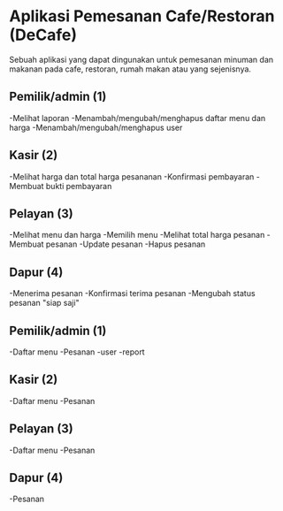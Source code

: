 # Aplikasi Pemesanan Cafe/Restoran (DeCafe)
Sebuah aplikasi yang dapat dingunakan untuk pemesanan minuman dan makanan pada cafe, restoran, rumah makan atau yang sejenisnya.

## Pemilik/admin (1)
 -Melihat laporan
 -Menambah/mengubah/menghapus daftar menu dan harga
 -Menambah/mengubah/menghapus user
## Kasir (2)
 -Melihat harga dan total harga pesananan
 -Konfirmasi pembayaran
 -Membuat bukti pembayaran
## Pelayan (3)
 -Melihat menu dan harga
 -Memilih menu
 -Melihat total harga pesanan
 -Membuat pesanan
 -Update pesanan
 -Hapus pesanan
## Dapur (4)
 -Menerima pesanan
 -Konfirmasi terima pesanan
 -Mengubah status pesanan "siap saji"

## Pemilik/admin (1)
 -Daftar menu
 -Pesanan
 -user
 -report
## Kasir (2)
 -Daftar menu
 -Pesanan
## Pelayan (3)
 -Daftar menu
 -Pesanan
## Dapur (4)
 -Pesanan